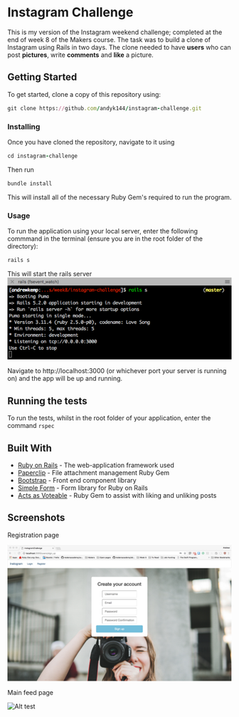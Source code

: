 # Instagram Challenge

This is my version of the Instagram weekend challenge; completed at the end of week 8 of the Makers course. The task was to build a clone of Instagram using Rails in two days. The clone needed to have **users** who can post **pictures**, write **comments** and **like** a picture.


## Getting Started

To get started, clone a copy of this repository using:

```ruby
git clone https://github.com/andyk144/instagram-challenge.git
```

### Installing

Once you have cloned the repository, navigate to it using

```ruby
cd instagram-challenge
```

Then run
```ruby
bundle install
```
This will install all of the necessary Ruby Gem's required to run the program.

### Usage

To run the application using your local server, enter the following commmand in the terminal (ensure you are in the root folder of the directory):

```ruby
rails s
```

This will start the rails server
![Alt test](/app/assets/images/rails_server_sshot.png?raw=true "Rails Server")

Navigate to http://localhost:3000 (or whichever port your server is running on) and the app will be up and running.

## Running the tests

To run the tests, whilst in the root folder of your application, enter the command ```rspec```


## Built With

* [Ruby on Rails](http://rubyonrails.org/) - The web-application framework used
* [Paperclip](https://github.com/thoughtbot/paperclip/) - File attachment management Ruby Gem
* [Bootstrap](https://getbootstrap.com/) - Front end component library
* [Simple Form](https://github.com/plataformatec/simple_form) - Form library for Ruby on Rails
* [Acts as Voteable](https://github.com/ryanto/acts_as_votable) - Ruby Gem to assist with liking and unliking posts


## Screenshots

Registration page

![Alt test](/app/assets/images/register_page.jpeg?raw=true "Registration Page")

Main feed page

![Alt test](/app/assets/images/feed_page?raw=true "Rails Server")
